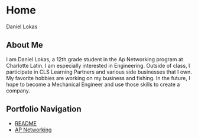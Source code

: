 # Home
Daniel Lokas
## About Me
I am Daniel Lokas, a 12th grade student in the Ap Networking program at Charlotte Latin. I am especially
interested in Engineering. Outside of class, I participate in
CLS Learning Partners and various side businesses that I own. My favorite hobbies are working on my business and fishing. In the
future, I hope to become a Mechanical Engineer and use those skills to create a company.
## Portfolio Navigation
- [README](README.md)
- [AP Networking](ap-networking.md)
